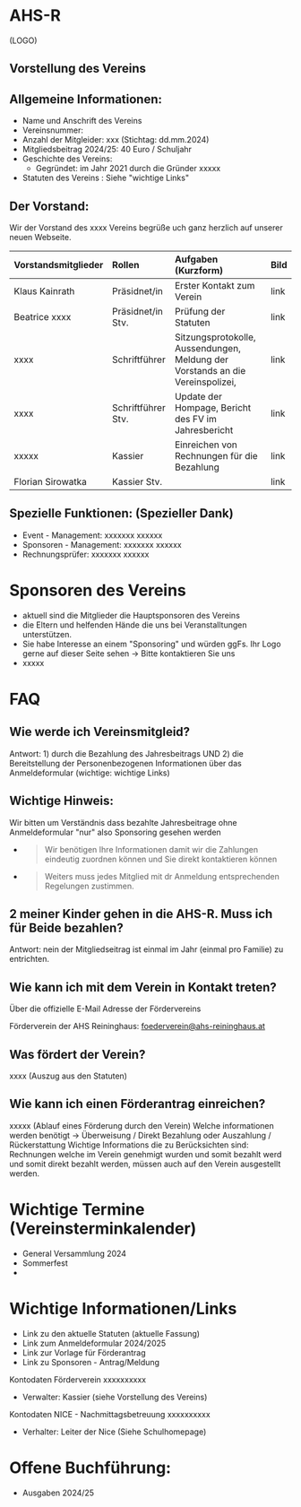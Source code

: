 # AHS-R
(LOGO)


## Vorstellung des Vereins

Allgemeine Informationen:
-------------------------
-  Name und Anschrift des Vereins
- Vereinsnummer:
- Anzahl der Mitgleider: xxx (Stichtag: dd.mm.2024)
- Mitgliedsbeitrag 2024/25: 40 Euro / Schuljahr
- Geschichte des Vereins:
    - Gegründet: im Jahr 2021 durch die Gründer xxxxx
- Statuten des Vereins : Siehe "wichtige Links"

Der Vorstand:
--------------

Wir der Vorstand des xxxx Vereins begrüße uch ganz herzlich auf unserer neuen Webseite.

| Vorstandsmitglieder | Rollen              | Aufgaben (Kurzform)                                                            | Bild   |
| :------------------ | :------------------ | :----------                                                                    | :---   |
| Klaus Kainrath      | Präsidnet/in        | Erster Kontakt zum Verein                                                      | link   |
| Beatrice xxxx       | Präsidnet/in Stv.   | Prüfung der Statuten                                                           | link   |
| xxxx                | Schriftführer       | Sitzungsprotokolle, Aussendungen, Meldung der Vorstands an die Vereinspolizei, | link   |
| xxxx                | Schriftführer Stv.  | Update der Hompage, Bericht des FV im Jahresbericht                            | link   |
| xxxxx               | Kassier             | Einreichen von Rechnungen für die Bezahlung                                    | link   |
| Florian Sirowatka   | Kassier Stv.        |                                                                                | link   |



Spezielle Funktionen: (Spezieller Dank)
---------------------
   - Event - Management:        xxxxxxx xxxxxx
   - Sponsoren - Management:    xxxxxxx xxxxxx
   - Rechnungsprüfer:           xxxxxxx xxxxxx

   
# Sponsoren des Vereins
   - aktuell sind die Mitglieder die Hauptsponsoren des Vereins
   - die Eltern und helfenden Hände die uns bei Veranstalltungen unterstützen. 
   - Sie habe Interesse an einem "Sponsoring" und würden ggFs. Ihr Logo gerne auf dieser Seite sehen -> Bitte kontaktieren Sie uns
   - xxxxx


# FAQ

## Wie werde ich Vereinsmitgleid?
   Antwort: 1) durch die Bezahlung des Jahresbeitrags UND 
            2) die Bereitstellung der Personenbezogenen Informationen über das Anmeldeformular (wichtige: wichtige Links)

   Wichtige Hinweis:
   -----------------
   Wir bitten um Verständnis dass bezahlte Jahresbeitrage ohne Anmeldeformular "nur" also Sponsoring gesehen werden 
   - > Wir benötigen Ihre Informationen damit wir die Zahlungen eindeutig zuordnen können und Sie direkt kontaktieren können 
   - > Weiters muss jedes Mitglied mit dr Anmeldung entsprechenden Regelungen zustimmen. 
    
## 2 meiner Kinder gehen in die AHS-R. Muss ich für Beide bezahlen?
   Antwort: nein der Mitgliedseitrag ist einmal im Jahr (einmal pro Familie) zu entrichten.
   

## Wie kann ich mit dem Verein in Kontakt treten?
  Über die offizielle E-Mail Adresse der Fördervereins
  
  Förderverein der AHS Reininghaus: foederverein@ahs-reininghaus.at

## Was fördert der Verein?
   xxxx (Auszug aus den Statuten)
## Wie kann ich einen Förderantrag einreichen?
   xxxxx (Ablauf eines Förderung durch den Verein)
      Welche informationen werden benötigt -> Überweisung / Direkt Bezahlung oder Auszahlung / Rückerstattung
   Wichtige Informations die zu Berücksichten sind:
      Rechnungen welche im Verein genehmigt wurden und somit bezahlt werd und somit direkt bezahlt werden, müssen auch auf den Verein ausgestellt werden. 

# Wichtige Termine (Vereinsterminkalender)
- General Versammlung 2024
- Sommerfest
- 

# Wichtige Informationen/Links
  
   - Link zu den aktuelle Statuten (aktuelle Fassung)
   - Link zum Anmeldeformular 2024/2025
   - Link zur Vorlage für Förderantrag
   - Link zu Sponsoren - Antrag/Meldung
   
   Kontodaten Förderverein                   xxxxxxxxxx        
   
   - Verwalter: Kassier (siehe Vorstellung des Vereins)
   
   Kontodaten NICE - Nachmittagsbetreuung    xxxxxxxxxx        
   
   - Verhalter: Leiter der Nice (Siehe Schulhomepage)

# Offene Buchführung: 
   - Ausgaben 2024/25
